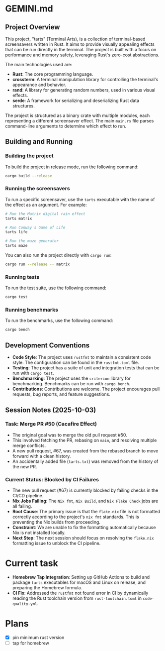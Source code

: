 # GEMINI.md

## Project Overview

This project, "tarts" (Terminal Arts), is a collection of terminal-based
screensavers written in Rust. It aims to provide visually appealing effects
that can be run directly in the terminal. The project is built with a focus on
performance and memory safety, leveraging Rust's zero-cost abstractions.

The main technologies used are:
- **Rust**: The core programming language.
- **crossterm**: A terminal manipulation library for controlling the terminal's appearance and behavior.
- **rand**: A library for generating random numbers, used in various visual effects.
- **serde**: A framework for serializing and deserializing Rust data structures.

The project is structured as a binary crate with multiple modules, each
representing a different screensaver effect. The main `main.rs` file parses
command-line arguments to determine which effect to run.

## Building and Running

### Building the project

To build the project in release mode, run the following command:

```bash
cargo build --release
```

### Running the screensavers

To run a specific screensaver, use the `tarts` executable with the name of the
effect as an argument. For example:

```bash
# Run the Matrix digital rain effect
tarts matrix

# Run Conway's Game of Life
tarts life

# Run the maze generator
tarts maze
```

You can also run the project directly with `cargo run`:

```bash
cargo run --release -- matrix
```

### Running tests

To run the test suite, use the following command:

```bash
cargo test
```

### Running benchmarks

To run the benchmarks, use the following command:

```bash
cargo bench
```

## Development Conventions

- **Code Style**: The project uses `rustfmt` to maintain a consistent code style. The configuration can be found in the `rustfmt.toml` file.
- **Testing**: The project has a suite of unit and integration tests that can be run with `cargo test`.
- **Benchmarking**: The project uses the `criterion` library for benchmarking. Benchmarks can be run with `cargo bench`.
- **Contributions**: Contributions are welcome. The project encourages pull requests, bug reports, and feature suggestions.

## Session Notes (2025-10-03)

### Task: Merge PR #50 (Cacafire Effect)

- The original goal was to merge the old pull request #50.
- This involved fetching the PR, rebasing on `main`, and resolving multiple merge conflicts.
- A new pull request, #67, was created from the rebased branch to move forward with a clean history.
- An accidentally added file (`tarts.txt`) was removed from the history of the new PR.

### Current Status: Blocked by CI Failures

- The new pull request (#67) is currently blocked by failing checks in the CI/CD pipeline.
- **Nix Jobs Failing**: The `Nix fmt`, `Nix Build`, and `Nix Flake Check` jobs are all failing.
- **Root Cause**: The primary issue is that the `flake.nix` file is not formatted correctly according to the project's `nix fmt` standards. This is preventing the Nix builds from proceeding.
- **Constraint**: We are unable to fix the formatting automatically because Nix is not installed locally.
- **Next Step**: The next session should focus on resolving the `flake.nix` formatting issue to unblock the CI pipeline.

# Current task

- **Homebrew Tap Integration**: Setting up GitHub Actions to build and package `tarts` executables for macOS and Linux on release, and preparing the Homebrew formula.
- **CI Fix**: Addressed the `rustfmt` not found error in CI by dynamically reading the Rust toolchain version from `rust-toolchain.toml` in `code-quality.yml`.

# Plans

- [x] pin minimum rust version
- [ ] tap for homebrew